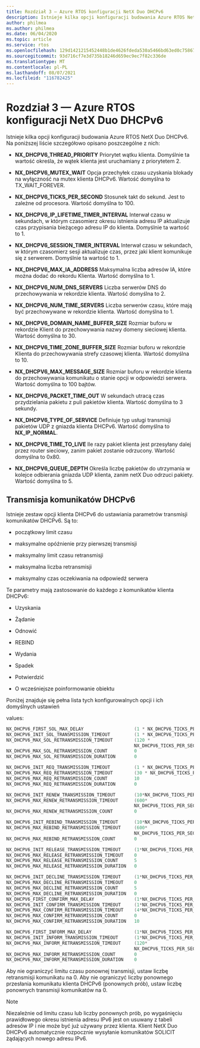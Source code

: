 ```yaml
---
title: Rozdział 3 — Azure RTOS konfiguracji NetX Duo DHCPv6
description: Istnieje kilka opcji konfiguracji budowania Azure RTOS NetX Duo DHCPv6.
author: philmea
ms.author: philmea
ms.date: 06/04/2020
ms.topic: article
ms.service: rtos
ms.openlocfilehash: 129d1421215452448b1de4626fdeda530a5466bd63ed0c758676c3ad60f9d6fb
ms.sourcegitcommit: 93d716cf7e3d735b18246d659ec9ec7f82c336de
ms.translationtype: MT
ms.contentlocale: pl-PL
ms.lasthandoff: 08/07/2021
ms.locfileid: "116782425"
---
```

# <a name="chapter-3---azure-rtos-netx-duo-dhcpv6-configuration-options"></a>Rozdział 3 — Azure RTOS konfiguracji NetX Duo DHCPv6

Istnieje kilka opcji konfiguracji budowania Azure RTOS NetX Duo DHCPv6. Na poniższej liście szczegółowo opisano poszczególne z nich:  
  
  
- **NX_DHCPV6_THREAD_PRIORITY** Priorytet wątku klienta. Domyślnie ta wartość określa, że wątek klienta jest uruchamiany z priorytetem 2.

- **NX_DHCPV6_MUTEX_WAIT** Opcja przechyłek czasu uzyskania blokady na wyłączność na mutex klienta DHCPv6. Wartość domyślna to TX_WAIT_FOREVER.

- **NX_DHCPV6_TICKS_PER_SECOND** Stosunek takt do sekund. Jest to zależne od procesora. Wartość domyślna to 100.

- **NX_DHCPV6_IP_LIFETIME_TIMER_INTERVAL**  Interwał czasu w sekundach, w którym czasomierz okresu istnienia adresu IP aktualizuje czas przypisania bieżącego adresu IP do klienta. Domyślnie ta wartość to 1.

- **NX_DHCPV6_SESSION_TIMER_INTERVAL**  Interwał czasu w sekundach, w którym czasomierz sesji aktualizuje czas, przez jaki klient komunikuje się z serwerem. Domyślnie ta wartość to 1.

- **NX_DHCPV6_MAX_IA_ADDRESS** Maksymalna liczba adresów IA, które można dodać do rekordu Klienta. Wartość domyślna to 1. 

- **NX_DHCPV6_NUM_DNS_SERVERS** Liczba serwerów DNS do przechowywania w rekordzie klienta. Wartość domyślna to 2.

- **NX_DHCPV6_NUM_TIME_SERVERS** Liczba serwerów czasu, które mają być przechowywane w rekordzie klienta. Wartość domyślna to 1.

- **NX_DHCPV6_DOMAIN_NAME_BUFFER_SIZE**  Rozmiar buforu w rekordzie Klient do przechowywania nazwy domeny sieciowej klienta. Wartość domyślna to 30.

- **NX_DHCPV6_TIME_ZONE_BUFFER_SIZE**  Rozmiar buforu w rekordzie Klienta do przechowywania strefy czasowej klienta. Wartość domyślna to 10.

- **NX_DHCPV6_MAX_MESSAGE_SIZE** Rozmiar buforu w rekordzie klienta do przechowywania komunikatu o stanie opcji w odpowiedzi serwera. Wartość domyślna to 100 bajtów.

- **NX_DHCPV6_PACKET_TIME_OUT** W sekundach utracą czas przydzielania pakietu z puli pakietów klienta. Wartość domyślna to 3 sekundy.

- **NX_DHCPV6_TYPE_OF_SERVICE** Definiuje typ usługi transmisji pakietów UDP z gniazda klienta DHCPv6. Wartość domyślna to **NX_IP_NORMAL**.

- **NX_DHCPV6_TIME_TO_LIVE** Ile razy pakiet klienta jest przesyłany dalej przez router sieciowy, zanim pakiet zostanie odrzucony. Wartość domyślna to 0x80.

- **NX_DHCPV6_QUEUE_DEPTH** Określa liczbę pakietów do utrzymania w kolejce odbierania gniazda UDP klienta, zanim netX Duo odrzuci pakiety. Wartość domyślna to 5.

## <a name="dhcpv6-message-transmission"></a>Transmisja komunikatów DHCPv6

Istnieje zestaw opcji klienta DHCPv6 do ustawiania parametrów transmisji komunikatów DHCPv6. Są to: 

  - początkowy limit czasu

  - maksymalne opóźnienie przy pierwszej transmisji

  - maksymalny limit czasu retransmisji 

  - maksymalna liczba retransmisji 

  - maksymalny czas oczekiwania na odpowiedź serwera

Te parametry mają zastosowanie do każdego z komunikatów klienta DHCPv6:

- Uzyskania

- Żądanie

- Odnowić

- REBIND

- Wydania

- Spadek

- Potwierdzić

- O wcześniejsze poinformowanie obiektu

Poniżej znajduje się pełna lista tych konfigurowalnych opcji i ich domyślnych ustawień 

values:

```C
NX_DHCPV6_FIRST_SOL_MAX_DELAY                   (1 * NX_DHCPV6_TICKS_PER_SECOND) 
NX_DHCPV6_INIT_SOL_TRANSMISSION_TIMEOUT         (1 * NX_DHCPV6_TICKS_PER_SECOND) 
NX_DHCPV6_MAX_SOL_RETRANSMISSION_TIMEOUT        (120 *
                                                NX_DHCPV6_TICKS_PER_SECOND) 
NX_DHCPV6_MAX_SOL_RETRANSMISSION_COUNT          0
NX_DHCPV6_MAX_SOL_RETRANSMISSION_DURATION       0

NX_DHCPV6_INIT_REQ_TRANSMISSION_TIMEOUT         (1 * NX_DHCPV6_TICKS_PER_SECOND) 
NX_DHCPV6_MAX_REQ_RETRANSMISSION_TIMEOUT        (30 * NX_DHCPV6_TICKS_PER_SECOND) 
NX_DHCPV6_MAX_REQ_RETRANSMISSION_COUNT          10
NX_DHCPV6_MAX_REQ_RETRANSMISSION_DURATION       0

NX_DHCPV6_INIT_RENEW_TRANSMISSION_TIMEOUT       (10*NX_DHCPV6_TICKS_PER_SECOND)     
NX_DHCPV6_MAX_RENEW_RETRANSMISSION_TIMEOUT      (600*   
                                                NX_DHCPV6_TICKS_PER_SECOND)  
NX_DHCPV6_MAX_RENEW_RETRANSMISSION_COUNT        0

NX_DHCPV6_INIT_REBIND_TRANSMISSION_TIMEOUT      (10*NX_DHCPV6_TICKS_PER_SECOND)     
NX_DHCPV6_MAX_REBIND_RETRANSMISSION_TIMEOUT     (600*  
                                                NX_DHCPV6_TICKS_PER_SECOND)  
NX_DHCPV6_MAX_REBIND_RETRANSMISSION_COUNT       0 

NX_DHCPV6_INIT_RELEASE_TRANSMISSION_TIMEOUT     (1*NX_DHCPV6_TICKS_PER_SECOND)
NX_DHCPV6_MAX_RELEASE_RETRANSMISSION_TIMEOUT    0 
NX_DHCPV6_MAX_RELEASE_RETRANSMISSION_COUNT      5  
NX_DHCPV6_MAX_RELEASE_RETRANSMISSION_DURATION   0

NX_DHCPV6_INIT_DECLINE_TRANSMISSION_TIMEOUT     (1*NX_DHCPV6_TICKS_PER_SECOND)
NX_DHCPV6_MAX_DECLINE_RETRANSMISSION_TIMEOUT    0
NX_DHCPV6_MAX_DECLINE_RETRANSMISSION_COUNT      5  
NX_DHCPV6_MAX_DECLINE_RETRANSMISSION_DURATION   0
NX_DHCPV6_FIRST_CONFIRM_MAX_DELAY               (1*NX_DHCPV6_TICKS_PER_SECOND)
NX_DHCPV6_INIT_CONFIRM_TRANSMISSION_TIMEOUT     (1*NX_DHCPV6_TICKS_PER_SECOND)
NX_DHCPV6_MAX_CONFIRM_RETRANSMISSION_TIMEOUT    (4*NX_DHCPV6_TICKS_PER_SECOND)
NX_DHCPV6_MAX_CONFIRM_RETRANSMISSION_COUNT      0  
NX_DHCPV6_MAX_CONFIRM_RETRANSMISSION_DURATION   10

NX_DHCPV6_FIRST_INFORM_MAX_DELAY                (1*NX_DHCPV6_TICKS_PER_SECOND)
NX_DHCPV6_INIT_INFORM_TRANSMISSION_TIMEOUT      (1*NX_DHCPV6_TICKS_PER_SECOND)
NX_DHCPV6_MAX_INFORM_RETRANSMISSION_TIMEOUT     (120*   
                                                NX_DHCPV6_TICKS_PER_SECOND)
NX_DHCPV6_MAX_INFORM_RETRANSMISSION_COUNT       0 
NX_DHCPV6_MAX_INFORM_RETRANSMISSION_DURATION    0
```

Aby nie ograniczyć limitu czasu ponownej transmisji, ustaw liczbę retransmisji komunikatu na 0. Aby nie ograniczyć liczby ponownego przesłania komunikatu klienta DHCPv6 (ponownych prób), ustaw liczbę ponownych transmisji komunikatów na 0.

> [!NOTE]
> Niezależnie od limitu czasu lub liczby ponownych prób, po wygaśnięciu prawidłowego okresu istnienia adresu IPv6 jest on usuwany z tabeli adresów IP i nie może być już używany przez klienta. Klient NetX Duo DHCPv6 automatycznie rozpocznie wysyłanie komunikatów SOLICIT żądających nowego adresu IPv6.